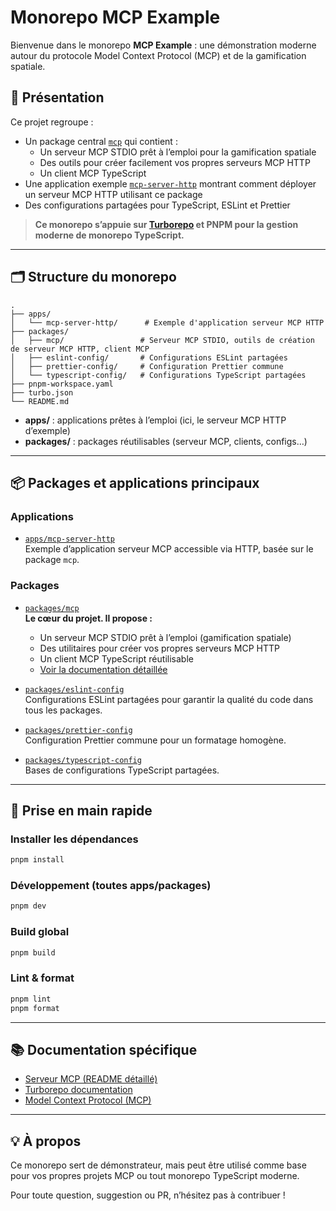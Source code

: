 # Monorepo MCP Example

Bienvenue dans le monorepo **MCP Example** : une démonstration moderne autour du protocole Model Context Protocol (MCP) et de la gamification spatiale.

## 🚀 Présentation

Ce projet regroupe :

- Un package central [`mcp`](./packages/mcp) qui contient :
  - Un serveur MCP STDIO prêt à l’emploi pour la gamification spatiale
  - Des outils pour créer facilement vos propres serveurs MCP HTTP
  - Un client MCP TypeScript
- Une application exemple [`mcp-server-http`](./apps/mcp-server-http) montrant comment déployer un serveur MCP HTTP utilisant ce package
- Des configurations partagées pour TypeScript, ESLint et Prettier

> **Ce monorepo s’appuie sur [Turborepo](https://turborepo.com/) et PNPM pour la gestion moderne de monorepo TypeScript.**

---

## 🗂 Structure du monorepo

```
.
├── apps/
│   └── mcp-server-http/      # Exemple d'application serveur MCP HTTP
├── packages/
│   ├── mcp/                 # Serveur MCP STDIO, outils de création de serveur MCP HTTP, client MCP
│   ├── eslint-config/       # Configurations ESLint partagées
│   ├── prettier-config/     # Configuration Prettier commune
│   └── typescript-config/   # Configurations TypeScript partagées
├── pnpm-workspace.yaml
├── turbo.json
└── README.md
```

- **apps/** : applications prêtes à l’emploi (ici, le serveur MCP HTTP d’exemple)
- **packages/** : packages réutilisables (serveur MCP, clients, configs…)

---

## 📦 Packages et applications principaux

### Applications

- [`apps/mcp-server-http`](./apps/mcp-server-http)  
  Exemple d’application serveur MCP accessible via HTTP, basée sur le package `mcp`.

### Packages

- [`packages/mcp`](./packages/mcp)  
  **Le cœur du projet. Il propose :**

  - Un serveur MCP STDIO prêt à l’emploi (gamification spatiale)
  - Des utilitaires pour créer vos propres serveurs MCP HTTP
  - Un client MCP TypeScript réutilisable
  - [Voir la documentation détaillée](./packages/mcp/README.md)

- [`packages/eslint-config`](./packages/eslint-config)  
  Configurations ESLint partagées pour garantir la qualité du code dans tous les packages.

- [`packages/prettier-config`](./packages/prettier-config)  
  Configuration Prettier commune pour un formatage homogène.

- [`packages/typescript-config`](./packages/typescript-config)  
  Bases de configurations TypeScript partagées.

---

## 🚀 Prise en main rapide

### Installer les dépendances

```bash
pnpm install
```

### Développement (toutes apps/packages)

```bash
pnpm dev
```

### Build global

```bash
pnpm build
```

### Lint & format

```bash
pnpm lint
pnpm format
```

---

## 📚 Documentation spécifique

- [Serveur MCP (README détaillé)](./packages/mcp/README.md)
- [Turborepo documentation](https://turborepo.com/docs)
- [Model Context Protocol (MCP)](https://modelcontextprotocol.io/)

---

## 💡 À propos

Ce monorepo sert de démonstrateur, mais peut être utilisé comme base pour vos propres projets MCP ou tout monorepo TypeScript moderne.

Pour toute question, suggestion ou PR, n’hésitez pas à contribuer !
